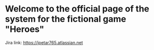 # Welcome to the official page of the system for the fictional game "Heroes"
Jira link: https://jpetar765.atlassian.net
